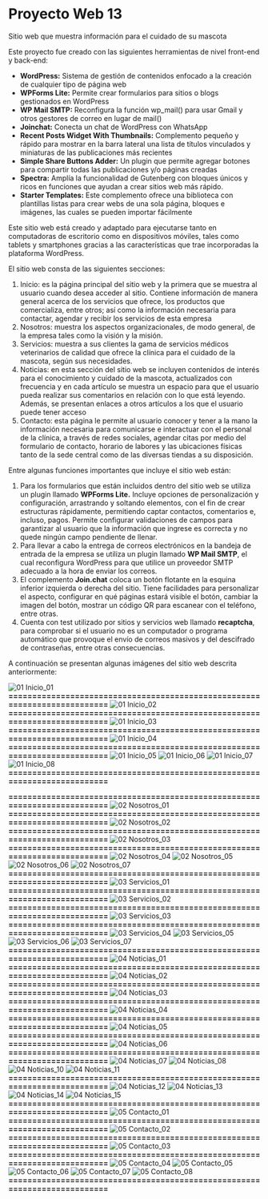 # Proyecto Web 13

Sitio web que muestra información para el cuidado de su mascota

Este proyecto fue creado con las siguientes herramientas de nivel front-end y back-end:

- **WordPress:**	Sistema de gestión de contenidos enfocado a la creación de cualquier tipo de página web
- **WPForms Lite:**	Permite crear formularios para sitios o blogs gestionados en WordPress
- **WP Mail SMTP:**	Reconfigura la función wp_mail() para usar Gmail y otros gestores de correo en lugar de mail() 
- **Joinchat:**	Conecta un chat de WordPress con WhatsApp
- **Recent Posts Widget With Thumbnails:**	Complemento pequeño y rápido para mostrar en la barra lateral una lista de títulos vinculados y miniaturas de las publicaciones más recientes
- **Simple Share Buttons Adder:**	Un plugin que permite agregar botones para compartir todas las publicaciones y/o páginas creadas
- **Spectra:**	Amplía la funcionalidad de Gutenberg con bloques únicos y ricos en funciones que ayudan a crear sitios web más rápido.
- **Starter Templates:**	Este complemento ofrece una biblioteca con plantillas listas para crear webs de una sola página, bloques e imágenes, las cuales se pueden importar fácilmente

Este sitio web está creado y adaptado para ejecutarse tanto en computadoras de escritorio como en dispositivos móviles, tales como tablets y smartphones gracias a las características que trae incorporadas la plataforma WordPress.

El sitio web consta de las siguientes secciones:

1.	Inicio: es la página principal del sitio web y la primera que se muestra al usuario cuando desea acceder al sitio. Contiene información de manera general acerca de los servicios que ofrece, los productos que comercializa, entre otros; así como la información necesaria para contactar, agendar y recibir los servicios de esta empresa
2.	Nosotros: muestra los aspectos organizacionales, de modo general, de la empresa tales como la visión y la misión.
3.	Servicios: muestra a sus clientes la gama de servicios médicos veterinarios de calidad que ofrece la clínica para el cuidado de la mascota, según sus necesidades.
4.	Noticias: en esta sección del sitio web se incluyen contenidos de interés para el conocimiento y cuidado de la mascota, actualizados con frecuencia y en cada artículo se muestra un espacio para que el usuario pueda realizar sus comentarios en relación con lo que está leyendo. Además, se presentan enlaces a otros artículos a los que el usuario puede tener acceso 
5.	Contacto: esta página le permite al usuario conocer y tener a la mano la información necesaria para comunicarse e interactuar con el personal de la clínica, a través de redes sociales, agendar citas por medio del formulario de contacto, horario de labores y las ubicaciones físicas tanto de la sede central como de las diversas tiendas a su disposición.

Entre algunas funciones importantes que incluye el sitio web están:

1.	Para los formularios que están incluidos dentro del sitio web se utiliza un plugin llamado **WPForms Lite.** Incluye opciones de personalización y configuración, arrastrando y soltando elementos, con el fin de crear estructuras rápidamente, permitiendo captar contactos, comentarios e, incluso, pagos. Permite configurar validaciones de campos para garantizar al usuario que la información que ingrese es correcta y no quede ningún campo pendiente de llenar. 
2.	Para llevar a cabo la entrega de correos electrónicos en la bandeja de entrada de la empresa se utiliza un plugin llamado **WP Mail SMTP**, el cual reconfigura WordPress para que utilice un proveedor SMTP adecuado a la hora de enviar los correos.
3.	El complemento **Join.chat** coloca un botón flotante en la esquina inferior izquierda o derecha del sitio. Tiene facilidades para personalizar el aspecto, configurar en qué páginas estará visible el botón, cambiar la imagen del botón, mostrar un código QR para escanear con el teléfono, entre otras. 
4.	Cuenta con test utilizado por sitios y servicios web llamado **recaptcha**, para comprobar si el usuario no es un computador o programa automático que provoque el envío de correos masivos y del descifrado de contraseñas, entre otras consecuencias.

A continuación se presentan algunas imágenes del sitio web descrita anteriormente:

![01  Inicio_01](https://github.com/user-attachments/assets/78382f7b-b40b-47ba-9d90-35ccacaf10c3)
**==========================================================================**
![01  Inicio_02](https://github.com/user-attachments/assets/43fa8271-d772-44b3-96a8-4a3eae86d8bb)
**==========================================================================**
![01  Inicio_03](https://github.com/user-attachments/assets/5c730e84-f7f4-4d99-80b5-05eb2a42d4bb)
**==========================================================================**
![01  Inicio_04](https://github.com/user-attachments/assets/e7eb72e4-017b-412e-96fb-41247f53a35f)
**==========================================================================**
![01  Inicio_05](https://github.com/user-attachments/assets/67b8edc6-4a85-46a9-8a50-3ded7e515148)
![01  Inicio_06](https://github.com/user-attachments/assets/e0ec2fc6-3708-4f4e-8601-78cfe294d2a1)
![01  Inicio_07](https://github.com/user-attachments/assets/5961362a-4564-4df7-9a04-93923f51dce5)
![01  Inicio_08](https://github.com/user-attachments/assets/04fa8bb1-abbc-4eb5-b449-0fc423e5513d)
**==========================================================================**





**==========================================================================**
![02  Nosotros_01](https://github.com/user-attachments/assets/3d169dc9-22c2-43f0-824e-d40b4add037d)
**==========================================================================**
![02  Nosotros_02](https://github.com/user-attachments/assets/463b7eec-746f-4b9e-828d-447d9fe67bf7)
**==========================================================================**
![02  Nosotros_03](https://github.com/user-attachments/assets/1b348025-8ab5-45f6-9b89-2cd1f10c9cec)
**==========================================================================**
![02  Nosotros_04](https://github.com/user-attachments/assets/075124e3-aa8d-488e-8c74-e0ac4a6b7c62)   ![02  Nosotros_05](https://github.com/user-attachments/assets/a3a8849b-d88b-4649-9dbf-5c396998e52f)
![02  Nosotros_06](https://github.com/user-attachments/assets/213cbc21-bad4-4696-9756-383c61b31d79)   ![02  Nosotros_07](https://github.com/user-attachments/assets/a2bd85d4-3690-45df-bf7a-1e760ff3a1e7)
**==========================================================================**
![03  Servicios_01](https://github.com/user-attachments/assets/3f5f594c-055e-44e3-864c-3f853f784a84)
**==========================================================================**
![03  Servicios_02](https://github.com/user-attachments/assets/a27b8907-24d1-4f7d-a896-d6ddf0f8c375)
**==========================================================================**
![03  Servicios_03](https://github.com/user-attachments/assets/71a769b4-8bc6-437e-b92a-c7abdea541b9)
**==========================================================================**
![03  Servicios_04](https://github.com/user-attachments/assets/b48f8a65-768d-4e5c-ad08-ce1167d1f67d)   ![03  Servicios_05](https://github.com/user-attachments/assets/f8c180d8-2b7e-4afd-88cf-7d10678a9c30)
![03  Servicios_06](https://github.com/user-attachments/assets/d122dbef-ea8c-4e64-b39c-d2fb724f864e)   ![03  Servicios_07](https://github.com/user-attachments/assets/7bbbe579-af09-4e03-8f0f-861ec3e8283b)
**==========================================================================**
![04  Noticias_01](https://github.com/user-attachments/assets/6f1b084e-55f5-4c36-acce-cbcf40f08aaf)
**==========================================================================**
![04  Noticias_02](https://github.com/user-attachments/assets/7774fced-699d-400e-b239-05ed1ca078e4)
**==========================================================================**
![04  Noticias_03](https://github.com/user-attachments/assets/cd71786e-c3d5-4a08-8a75-7038b7ef2a1a)
**==========================================================================**
![04  Noticias_04](https://github.com/user-attachments/assets/e228754b-67ac-47dd-9681-4bc6d89b8edb)
**==========================================================================**
![04  Noticias_05](https://github.com/user-attachments/assets/8aa3f1ba-ba53-41fb-ae40-83c753b26791)
**==========================================================================**
![04  Noticias_06](https://github.com/user-attachments/assets/f853cf57-bde4-4a54-9e4c-8b324e4929d0)
**==========================================================================**
![04  Noticias_07](https://github.com/user-attachments/assets/c4d901c6-335b-48be-a888-3e4c75b174ac)   ![04  Noticias_08](https://github.com/user-attachments/assets/3d56b59f-407b-4c15-bc51-65901481c66f)
![04  Noticias_10](https://github.com/user-attachments/assets/548ad17e-04ef-4ee8-9782-4005e9d207cd)   ![04  Noticias_11](https://github.com/user-attachments/assets/1692fc46-748a-48ce-803e-49cce250e6ad)
**==========================================================================**
![04  Noticias_12](https://github.com/user-attachments/assets/7899eeaa-13aa-4795-be4e-e828b1ff394f)   ![04  Noticias_13](https://github.com/user-attachments/assets/7fd3df63-e975-4e22-8826-e43b8cf493c3)
![04  Noticias_14](https://github.com/user-attachments/assets/1bf23bc8-2b1b-4ce4-8574-10b517b328da)   ![04  Noticias_15](https://github.com/user-attachments/assets/ebdabae7-a074-4b48-9bcd-58b5de7fa370)
**==========================================================================**
![05  Contacto_01](https://github.com/user-attachments/assets/76019c54-6b4e-44c4-9b2d-233cb9aa1e1f)
**==========================================================================**
![05  Contacto_02](https://github.com/user-attachments/assets/1df5a74e-d17a-4017-8839-eb026f568e48)
**==========================================================================**
![05  Contacto_03](https://github.com/user-attachments/assets/0f74639b-87d5-4804-9327-3705ec7b524d)
**==========================================================================**
![05  Contacto_04](https://github.com/user-attachments/assets/a6b15ea7-cd7b-4714-ba91-2ac2f1f04c68)   ![05  Contacto_05](https://github.com/user-attachments/assets/6a59c215-812f-4ad1-83ca-5f0382bbb019)
![05  Contacto_06](https://github.com/user-attachments/assets/7278f2ad-7017-4136-863f-b278aa8da9d5)   ![05  Contacto_07](https://github.com/user-attachments/assets/209c8e2e-9333-4dc3-ac59-5c7f948946e6)
![05  Contacto_08](https://github.com/user-attachments/assets/44dcda33-caf9-4b9b-8e2e-eaead00a5e8a)
**==========================================================================**

